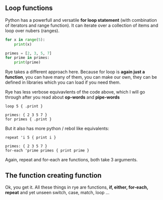 ## Loop functions

Python has a powerfull and versatile __for loop statement__ (with combination of iterators and range function). 
It can iterate over a collection of items and loop over nubers (ranges).

```python
for x in range(5):
    print(x)

primes = [2, 3, 5, 7]
for prime in primes:
    print(prime)
```

Rye takes a different approach here. Because for loop is __again just a function__, you can have many of them, you can make our own, they can be defined 
in libraries which you can load if you need them.

Rye has less verbose equivavlents of the code above, which I will go through after you read about __op-words__ and __pipe-words__

```factor
loop 5 { .print }

primes: { 2 3 5 7 }
for primes { .print }
```

But it also has more python / rebol like equivalents: 


```factor
repeat 'i 5 { print i }

primes: { 2 3 5 7 }
for-each 'prime primes { print prime }
```

Again, repeat and for-each are functions, both take 3 arguments.

## The function creating function

Ok, you get it. All these things in rye are functions, __if, either, for-each, repeat__ and yet unseen switch, case, match, loop ...

